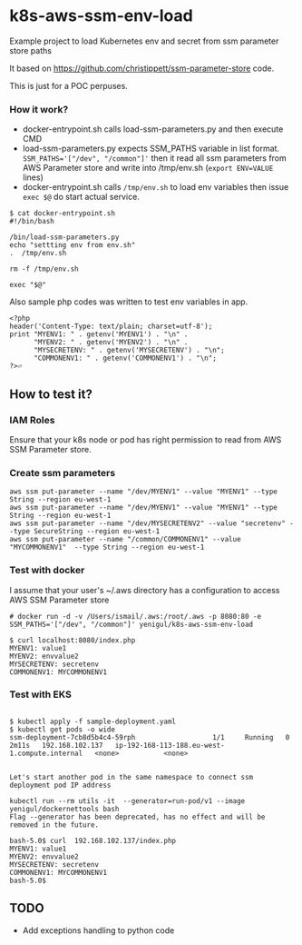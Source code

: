 # k8s-aws-ssm-env-load
Example project to load Kubernetes env and secret from ssm parameter store paths 

It based on https://github.com/christippett/ssm-parameter-store code.

This is just for a POC perpuses. 

### How it work?

* docker-entrypoint.sh calls load-ssm-parameters.py and then execute CMD
* load-ssm-parameters.py expects SSM_PATHS variable in list format. ` SSM_PATHS='["/dev", "/common"]'`  then it read all ssm parameters from AWS Parameter store and write into /tmp/env.sh (`export ENV=VALUE` lines)
* docker-entrypoint.sh calls `/tmp/env.sh` to load env variables then issue `exec $@` do start actual service.

```
$ cat docker-entrypoint.sh 
#!/bin/bash

/bin/load-ssm-parameters.py
echo "settting env from env.sh"
.  /tmp/env.sh

rm -f /tmp/env.sh

exec "$@"

```

Also sample php codes was written to test env variables in app.

```
<?php
header('Content-Type: text/plain; charset=utf-8');
print "MYENV1: " . getenv('MYENV1') . "\n" .
      "MYENV2: " . getenv('MYENV2') . "\n" .
      "MYSECRETENV: " . getenv('MYSECRETENV') . "\n";
      "COMMONENV1: " . getenv('COMMONENV1') . "\n";
?>⏎ 
```


## How to test it?

### IAM Roles
Ensure that your k8s node or pod has right permission to read from AWS SSM Parameter store.

### Create ssm parameters

```
aws ssm put-parameter --name "/dev/MYENV1" --value "MYENV1" --type String --region eu-west-1
aws ssm put-parameter --name "/dev/MYENV1" --value "MYENV1" --type String --region eu-west-1
aws ssm put-parameter --name "/dev/MYSECRETENV2" --value "secretenv" --type SecureString --region eu-west-1 
aws ssm put-parameter --name "/common/COMMONENV1" --value "MYCOMMONENV1"  --type String --region eu-west-1 

```

### Test with docker

I assume that your user's ~/.aws directory has a configuration to access AWS SSM Parameter store
```
# docker run -d -v /Users/ismail/.aws:/root/.aws -p 8080:80 -e SSM_PATHS='["/dev", "/common"]' yenigul/k8s-aws-ssm-env-load

$ curl localhost:8080/index.php
MYENV1: value1
MYENV2: envvalue2
MYSECRETENV: secretenv
COMMONENV1: MYCOMMONENV1
```



### Test with EKS
```

$ kubectl apply -f sample-deployment.yaml
$ kubectl get pods -o wide 
ssm-deployment-7cb8d5b4c4-59rph                   1/1     Running   0          2m11s   192.168.102.137   ip-192-168-113-188.eu-west-1.compute.internal   <none>           <none>


Let's start another pod in the same namespace to connect ssm deployment pod IP address

kubectl run --rm utils -it  --generator=run-pod/v1 --image yenigul/dockernettools bash
Flag --generator has been deprecated, has no effect and will be removed in the future.

bash-5.0$ curl  192.168.102.137/index.php
MYENV1: value1
MYENV2: envvalue2
MYSECRETENV: secretenv
COMMONENV1: MYCOMMONENV1
bash-5.0$ 
```







## TODO

* Add exceptions handling to python code
